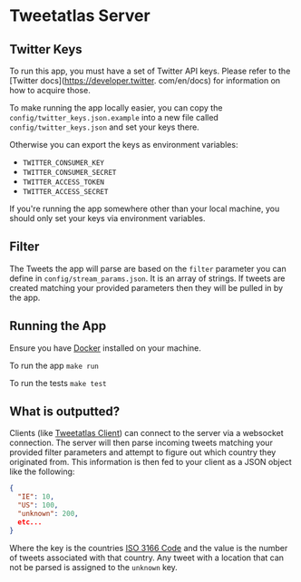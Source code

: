 # Tweetatlas Server

## Twitter Keys

To run this app, you must have a set of Twitter API keys. Please refer to the
[Twitter docs](https://developer.twitter. com/en/docs) for information on how to
acquire those.

To make running the app locally easier, you can copy the
`config/twitter_keys.json.example` into a new file called
`config/twitter_keys.json` and set your keys there.
 
Otherwise you can export the keys as environment variables:
- `TWITTER_CONSUMER_KEY`
- `TWITTER_CONSUMER_SECRET`
- `TWITTER_ACCESS_TOKEN`
- `TWITTER_ACCESS_SECRET`

If you're running the app somewhere other than your local machine, you should
only set your keys via environment variables.

## Filter

The Tweets the app will parse are based on the `filter` parameter you can define
in `config/stream_params.json`. It is an array of strings. If tweets are
created matching your provided parameters then they will be pulled in by the
app.

## Running the App

Ensure you have [Docker](https://www.docker.com/) installed on your machine.

To run the app `make run`

To run the tests `make test`


## What is outputted?

Clients (like [Tweetatlas
Client](https://github.com/Ghrehh/tweetatlas-client)) can connect to the server
via a websocket connection. The server will then parse incoming tweets matching
your provided filter parameters and attempt to figure out which country they
originated from. This information is then fed to your client as a JSON object
like the following:

``` json
{
  "IE": 10,
  "US": 100,
  "unknown": 200,
  etc...
}
```

Where the key is the countries [ISO 3166
Code](https://en.wikipedia.org/wiki/ISO_3166) and the value is the number of
tweets associated with that country. Any tweet with a location that can not be
parsed is assigned to the `unknown` key.
